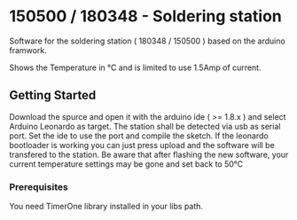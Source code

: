 # 150500 / 180348 - Soldering station
Software for the soldering station ( 180348 / 150500 ) based on the arduino framwork.

Shows the Temperature in °C and is limited to use 1.5Amp of current.

## Getting Started

Download the spurce and open it with the arduino ide ( >= 1.8.x ) and select Arduino Leonardo as target.
The station shall be detected via usb as serial port. Set the ide to use the port and compile the sketch.
If the leonardo bootloader is working you can just press upload and the software will be transfered to the station.
Be aware that after flashing the new software, your current temperature settings may be gone and set back to 50°C


### Prerequisites

You need TimerOne library installed in your libs path.


